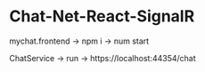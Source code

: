 # Chat-Net-React-SignalR

mychat.frontend
-> npm i
-> num start

ChatService
-> run
-> https://localhost:44354/chat
